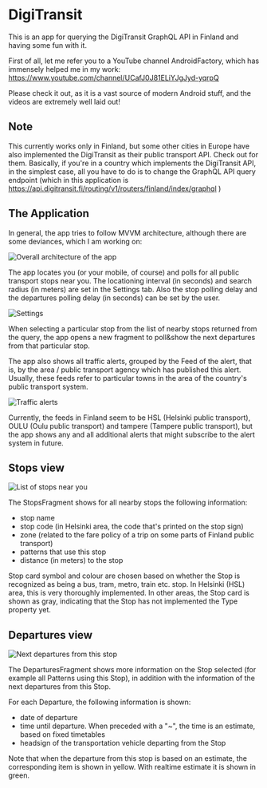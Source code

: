 # DigiTransit

This is an app for querying the DigiTransit GraphQL API in Finland and having some fun with it.

First of all, let me refer you to a YouTube channel AndroidFactory, which has immensely helped me in my work:
https://www.youtube.com/channel/UCafJ0J81ELiYJgJyd-yqrpQ

Please check it out, as it is a vast source of modern Android stuff, and the videos are extremely well laid out!

## Note

This currently works only in Finland, but some other cities in Europe have also implemented the DigiTransit as their public transport API. Check out for them.
Basically, if you're in a country which implements the DigiTransit API, in the simplest case, all you have to do is to change the GraphQL API query endpoint
(which in this application is https://api.digitransit.fi/routing/v1/routers/finland/index/graphql )

## The Application

In general, the app tries to follow MVVM architecture, although there are some deviances, which I am working on:

![Overall architecture of the app](readme_resources/Architecture.JPG)

The app locates you (or your mobile, of course) and polls for all public transport stops near you.  The locationing interval (in seconds) and search radius
(in meters) are set in the Settings tab.  Also the stop polling delay and the departures polling delay (in seconds) can be set by the user.

![Settings](readme_resources/SettingsFragment.jpg)

When selecting a particular stop from the list of nearby stops returned from the query, the app opens a new fragment to poll&show the next departures
from that particular stop.

The app also shows all traffic alerts, grouped by the Feed of the alert, that is, by the area / public transport agency which has published this alert.
Usually, these feeds refer to particular towns in the area of the country's public transport system.

![Traffic alerts](readme_resources/AlertsFragment.jpg)

Currently, the feeds in Finland seem to be HSL (Helsinki public transport), OULU (Oulu public transport) and tampere (Tampere public transport), but the app
shows any and all additional alerts that might subscribe to the alert system in future.

## Stops view

![List of stops near you](readme_resources/StopsFragment.jpg)

The StopsFragment shows for all nearby stops the following information:
- stop name
- stop code (in Helsinki area, the code that's printed on the stop sign)
- zone (related to the fare policy of a trip on some parts of Finland public transport)
- patterns that use this stop
- distance (in meters) to the stop

Stop card symbol and colour are chosen based on whether the Stop is recognized as being a bus, tram, metro, train etc. stop. In Helsinki (HSL) area, this is very
thoroughly implemented. In other areas, the Stop card is shown as gray, indicating that the Stop has not implemented the Type property yet.

## Departures view

![Next departures from this stop](readme_resources/DeparturesFragment.jpg)

The DeparturesFragment shows more information on the Stop selected (for example all Patterns using this Stop), in addition with the information of the next
departures from this Stop.

For each Departure, the following information is shown:
- date of departure
- time until departure. When preceded with a "~", the time is an estimate, based on fixed timetables
- headsign of the transportation vehicle departing from the Stop

Note that when the departure from this stop is based on an estimate, the corresponding item is shown in yellow. With realtime estimate it is shown in green.
